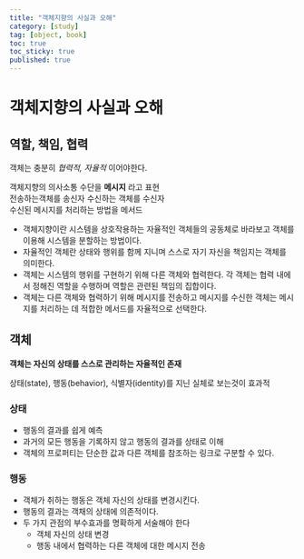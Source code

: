 ```yaml
---
title: "객체지향의 사실과 오해"
category: [study]
tag: [object, book]
toc: true
toc_sticky: true
published: true
---
```


# 객체지향의 사실과 오해

## **역할, 책임, 협력**

객체는 충분히 _협력적, 자율적_ 이어야한다.

객체지향의 의사소통 수단을 **메시지** 라고 표현  
전송하는객체를 송신자 수신하는 객체를 수신자  
수신된 메시지를 처리하는 방법을 메서드

- 객체지향이란 시스템을 상호작용하는 자율적인 객체들의 공동체로 바라보고 객체를 이용해 시스템을
  분할하는 방법이다.
- 자율적인 객체란 상태와 행위를 함께 지니며 스스로 자기 자신을 책임지는 객체를 의미한다.
- 객체는 시스템의 행위를 구현하기 위해 다른 객체와 협력한다. 각 객체는 협력 내에서 정해진 역할을
  수행하며 역할은 관련된 책임의 집합이다.
- 객체는 다른 객체와 협력하기 위해 메시지를 전송하고 메시지를 수신한 객체는 메시지를 처리하는 데
  적합한 메서드를 자율적으로 선택한다.

## 객체

**객체는 자신의 상태를 스스로 관리하는 자율적인 존재**

상태(state), 행동(behavior), 식별자(identity)를 지닌 실체로 보는것이 효과적

### 상태

- 행동의 결과를 쉽게 예측
- 과거의 모든 행동을 기록하지 않고 행동의 결과를 상태로 이해
- 객체의 프로퍼티는 단순한 값과 다른 객체를 참조하는 링크로 구분할 수 있다.

### 행동

- 객체가 취하는 행동은 객체 자신의 상태를 변경시킨다.
- 행동의 결과는 객채의 상태에 의존적이다.
- 두 가지 관점의 부수효과를 명확하게 서술해야 한다
  - 객체 자신의 상태 변경
  - 행동 내에서 협력하는 다른 객체에 대한 메시지 전송



